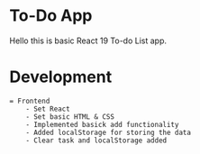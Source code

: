 # To-Do App

Hello this is basic React 19 To-do List app.

# Development
    = Frontend
        - Set React
        - Set basic HTML & CSS 
        - Implemented basick add functionality
        - Added localStorage for storing the data
        - Clear task and localStorage added
        